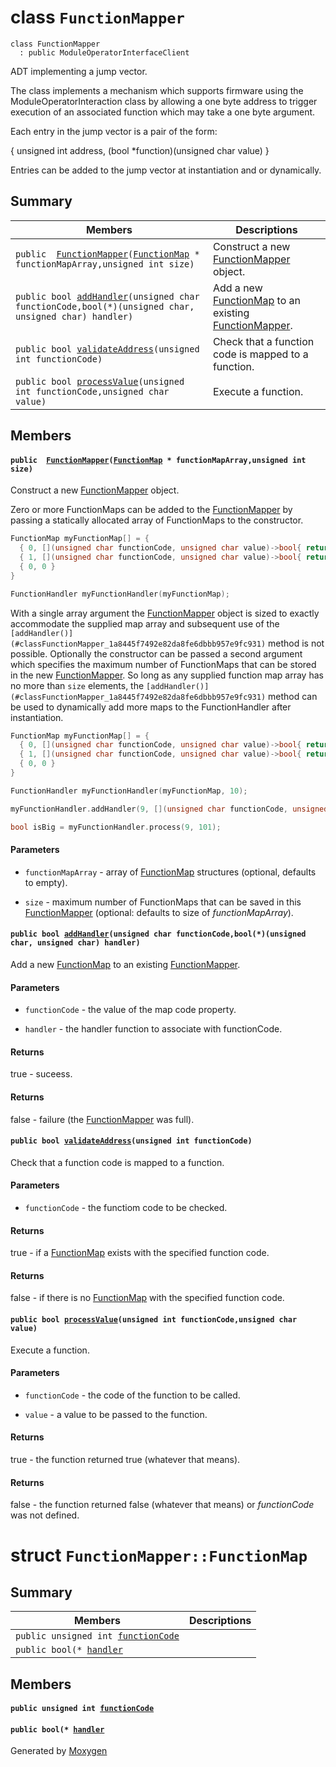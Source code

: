 # class `FunctionMapper` 

```
class FunctionMapper
  : public ModuleOperatorInterfaceClient
```  

ADT implementing a jump vector.

The class implements a mechanism which supports firmware using the ModuleOperatorInteraction class by allowing a one byte address to trigger execution of an associated function which may take a one byte argument.

Each entry in the jump vector is a pair of the form:

{ unsigned int address, (bool *function)(unsigned char value) }

Entries can be added to the jump vector at instantiation and or dynamically.

## Summary

 Members                        | Descriptions                                
--------------------------------|---------------------------------------------
`public  `[`FunctionMapper`](#classFunctionMapper_1a0da0673c8c109e95f1d075b6935cbecd)`(`[`FunctionMap`](#structFunctionMapper_1_1FunctionMap)` * functionMapArray,unsigned int size)` | Construct a new [FunctionMapper](#classFunctionMapper) object.
`public bool `[`addHandler`](#classFunctionMapper_1a8445f7492e82da8fe6dbbb957e9fc931)`(unsigned char functionCode,bool(*)(unsigned char, unsigned char) handler)` | Add a new [FunctionMap](#structFunctionMapper_1_1FunctionMap) to an existing [FunctionMapper](#classFunctionMapper).
`public bool `[`validateAddress`](#classFunctionMapper_1a231f177fee08f712ca4959e1bb93ce55)`(unsigned int functionCode)` | Check that a function code is mapped to a function.
`public bool `[`processValue`](#classFunctionMapper_1a8a437efb9a90f80c661aaf22c07de571)`(unsigned int functionCode,unsigned char value)` | Execute a function.

## Members

#### `public  `[`FunctionMapper`](#classFunctionMapper_1a0da0673c8c109e95f1d075b6935cbecd)`(`[`FunctionMap`](#structFunctionMapper_1_1FunctionMap)` * functionMapArray,unsigned int size)` 

Construct a new [FunctionMapper](#classFunctionMapper) object.

Zero or more FunctionMaps can be added to the [FunctionMapper](#classFunctionMapper) by passing a statically allocated array of FunctionMaps to the constructor. 
```cpp
FunctionMap myFunctionMap[] = {
  { 0, [](unsigned char functionCode, unsigned char value)->bool{ return((value % 2) == 0); } },
  { 1, [](unsigned char functionCode, unsigned char value)->bool{ return((value % 2) == 1); } },
  { 0, 0 }
}

FunctionHandler myFunctionHandler(myFunctionMap);
```

 With a single array argument the [FunctionMapper](#classFunctionMapper) object is sized to exactly accommodate the supplied map array and subsequent use of the `[addHandler()](#classFunctionMapper_1a8445f7492e82da8fe6dbbb957e9fc931)` method is not possible. 
 Optionally the constructor can be passed a second argument which specifies the maximum number of FunctionMaps that can be stored in the new [FunctionMapper](#classFunctionMapper). So long as any supplied function map array has no more than `size` elements, the `[addHandler()](#classFunctionMapper_1a8445f7492e82da8fe6dbbb957e9fc931)` method can be used to dynamically add more maps to the FunctionHandler after instantiation. 
```cpp
FunctionMap myFunctionMap[] = {
  { 0, [](unsigned char functionCode, unsigned char value)->bool{ return((value % 2) == 0); } },
  { 1, [](unsigned char functionCode, unsigned char value)->bool{ return((value % 2) == 1); } },
  { 0, 0 }
}

FunctionHandler myFunctionHandler(myFunctionMap, 10);

myFunctionHandler.addHandler(9, [](unsigned char functionCode, unsigned char value)->bool{ return(value > 99); });

bool isBig = myFunctionHandler.process(9, 101);
```

#### Parameters
* `functionMapArray` - array of [FunctionMap](#structFunctionMapper_1_1FunctionMap) structures (optional, defaults to empty). 

* `size` - maximum number of FunctionMaps that can be saved in this [FunctionMapper](#classFunctionMapper) (optional: defaults to size of *functionMapArray*).

#### `public bool `[`addHandler`](#classFunctionMapper_1a8445f7492e82da8fe6dbbb957e9fc931)`(unsigned char functionCode,bool(*)(unsigned char, unsigned char) handler)` 

Add a new [FunctionMap](#structFunctionMapper_1_1FunctionMap) to an existing [FunctionMapper](#classFunctionMapper).

#### Parameters
* `functionCode` - the value of the map code property. 

* `handler` - the handler function to associate with functionCode. 

#### Returns
true - suceess. 

#### Returns
false - failure (the [FunctionMapper](#classFunctionMapper) was full).

#### `public bool `[`validateAddress`](#classFunctionMapper_1a231f177fee08f712ca4959e1bb93ce55)`(unsigned int functionCode)` 

Check that a function code is mapped to a function.

#### Parameters
* `functionCode` - the functiom code to be checked. 

#### Returns
true - if a [FunctionMap](#structFunctionMapper_1_1FunctionMap) exists with the specified function code. 

#### Returns
false - if there is no [FunctionMap](#structFunctionMapper_1_1FunctionMap) with the specified function code.

#### `public bool `[`processValue`](#classFunctionMapper_1a8a437efb9a90f80c661aaf22c07de571)`(unsigned int functionCode,unsigned char value)` 

Execute a function.

#### Parameters
* `functionCode` - the code of the function to be called. 

* `value` - a value to be passed to the function. 

#### Returns
true - the function returned true (whatever that means). 

#### Returns
false - the function returned false (whatever that means) or *functionCode* was not defined.

# struct `FunctionMapper::FunctionMap` 

## Summary

 Members                        | Descriptions                                
--------------------------------|---------------------------------------------
`public unsigned int `[`functionCode`](#structFunctionMapper_1_1FunctionMap_1ae62581031d4d9bac8219e1cff35121e9) | 
`public bool(* `[`handler`](#structFunctionMapper_1_1FunctionMap_1a7050c1e20eb24dba37ff380f83edb48a) | 

## Members

#### `public unsigned int `[`functionCode`](#structFunctionMapper_1_1FunctionMap_1ae62581031d4d9bac8219e1cff35121e9) 

#### `public bool(* `[`handler`](#structFunctionMapper_1_1FunctionMap_1a7050c1e20eb24dba37ff380f83edb48a) 

Generated by [Moxygen](https://sourcey.com/moxygen)